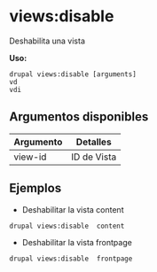 # views:disable
Deshabilita una vista

**Uso:**
```
drupal views:disable [arguments]
vd
vdi
```

## Argumentos disponibles
Argumento | Detalles
---------|-------------
view-id | ID de Vista

## Ejemplos
* Deshabilitar la vista content
```
drupal views:disable  content
```
* Deshabilitar la vista frontpage
```
drupal views:disable  frontpage
```
